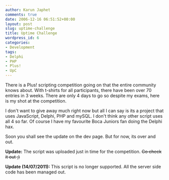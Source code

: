```yaml
---
author: Karun Japhet
comments: true
date: 2006-12-16 06:51:52+00:00
layout: post
slug: uptime-challenge
title: Uptime Challenge
wordpress_id: 6
categories:
- Development
tags:
- Delphi
- PHP
- Plus!
- UpC
---
```


There is a Plus! scripting competition going on that the entire community knows about. With t-shirts for all participants, there have been over 70 entries in 3 weeks. There are only 4 days to go so despite my exams, here is my shot at the competition.

I don't want to give away much right now but all I can say is its a project that uses JavaScript, Delphi, PHP and mySQL. I don't think any other script uses all 4 so far. Of course I have my favourite Boca Juniors fan doing the Delphi hax.

Soon you shall see the update on the dev page. But for now, its over and out.

**Update:** The script was uploaded just in time for the competition. ~~Go check it out ;)~~

**Update (14/07/2011):** This script is no longer supported. All the server side code has been managed out.
